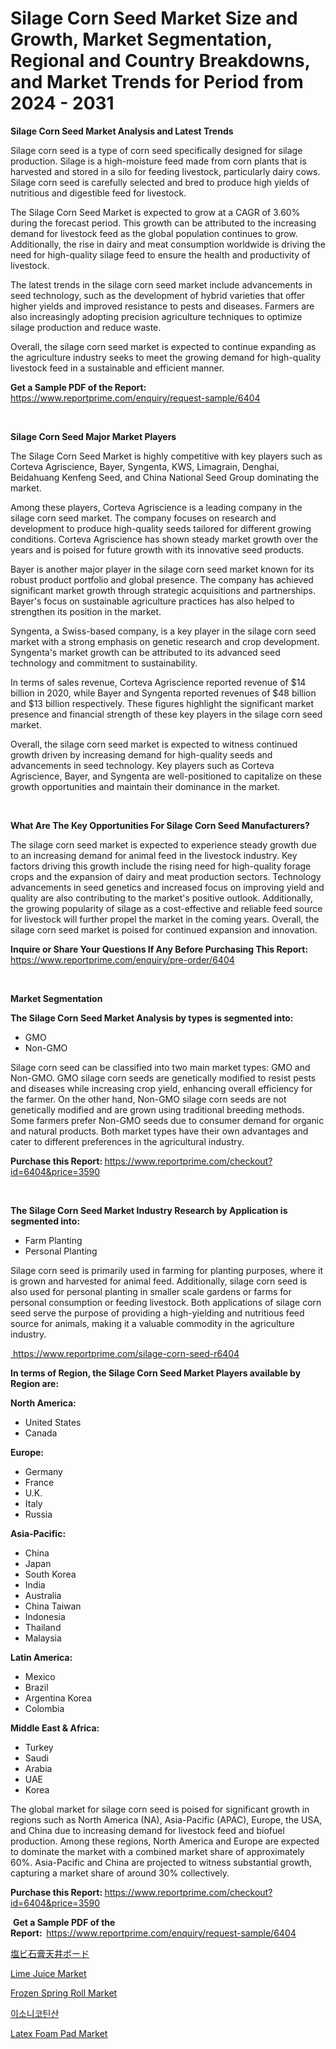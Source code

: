 <p><h1>Silage Corn Seed Market Size and Growth, Market Segmentation, Regional and Country Breakdowns, and Market Trends for Period from 2024 -  2031</h1></p><p><strong>Silage Corn Seed Market Analysis and Latest Trends</strong></p>
<p><p>Silage corn seed is a type of corn seed specifically designed for silage production. Silage is a high-moisture feed made from corn plants that is harvested and stored in a silo for feeding livestock, particularly dairy cows. Silage corn seed is carefully selected and bred to produce high yields of nutritious and digestible feed for livestock.</p><p>The Silage Corn Seed Market is expected to grow at a CAGR of 3.60% during the forecast period. This growth can be attributed to the increasing demand for livestock feed as the global population continues to grow. Additionally, the rise in dairy and meat consumption worldwide is driving the need for high-quality silage feed to ensure the health and productivity of livestock.</p><p>The latest trends in the silage corn seed market include advancements in seed technology, such as the development of hybrid varieties that offer higher yields and improved resistance to pests and diseases. Farmers are also increasingly adopting precision agriculture techniques to optimize silage production and reduce waste.</p><p>Overall, the silage corn seed market is expected to continue expanding as the agriculture industry seeks to meet the growing demand for high-quality livestock feed in a sustainable and efficient manner.</p></p>
<p><strong>Get a Sample PDF of the Report:&nbsp;</strong> <a href="https://www.reportprime.com/enquiry/request-sample/6404">https://www.reportprime.com/enquiry/request-sample/6404</a></p>
<p>&nbsp;</p>
<p><strong>Silage Corn Seed Major Market Players</strong></p>
<p><p>The Silage Corn Seed Market is highly competitive with key players such as Corteva Agriscience, Bayer, Syngenta, KWS, Limagrain, Denghai, Beidahuang Kenfeng Seed, and China National Seed Group dominating the market. </p><p>Among these players, Corteva Agriscience is a leading company in the silage corn seed market. The company focuses on research and development to produce high-quality seeds tailored for different growing conditions. Corteva Agriscience has shown steady market growth over the years and is poised for future growth with its innovative seed products.</p><p>Bayer is another major player in the silage corn seed market known for its robust product portfolio and global presence. The company has achieved significant market growth through strategic acquisitions and partnerships. Bayer's focus on sustainable agriculture practices has also helped to strengthen its position in the market.</p><p>Syngenta, a Swiss-based company, is a key player in the silage corn seed market with a strong emphasis on genetic research and crop development. Syngenta's market growth can be attributed to its advanced seed technology and commitment to sustainability.</p><p>In terms of sales revenue, Corteva Agriscience reported revenue of $14 billion in 2020, while Bayer and Syngenta reported revenues of $48 billion and $13 billion respectively. These figures highlight the significant market presence and financial strength of these key players in the silage corn seed market. </p><p>Overall, the silage corn seed market is expected to witness continued growth driven by increasing demand for high-quality seeds and advancements in seed technology. Key players such as Corteva Agriscience, Bayer, and Syngenta are well-positioned to capitalize on these growth opportunities and maintain their dominance in the market.</p></p>
<p>&nbsp;</p>
<p><strong>What Are The Key Opportunities For Silage Corn Seed Manufacturers?</strong></p>
<p><p>The silage corn seed market is expected to experience steady growth due to an increasing demand for animal feed in the livestock industry. Key factors driving this growth include the rising need for high-quality forage crops and the expansion of dairy and meat production sectors. Technology advancements in seed genetics and increased focus on improving yield and quality are also contributing to the market's positive outlook. Additionally, the growing popularity of silage as a cost-effective and reliable feed source for livestock will further propel the market in the coming years. Overall, the silage corn seed market is poised for continued expansion and innovation.</p></p>
<p><strong>Inquire or Share Your Questions If Any Before Purchasing This Report:</strong> <a href="https://www.reportprime.com/enquiry/pre-order/6404">https://www.reportprime.com/enquiry/pre-order/6404</a></p>
<p>&nbsp;</p>
<p><strong>Market Segmentation</strong></p>
<p><strong>The Silage Corn Seed Market Analysis by types is segmented into:</strong></p>
<p><ul><li>GMO</li><li>Non-GMO</li></ul></p>
<p><p>Silage corn seed can be classified into two main market types: GMO and Non-GMO. GMO silage corn seeds are genetically modified to resist pests and diseases while increasing crop yield, enhancing overall efficiency for the farmer. On the other hand, Non-GMO silage corn seeds are not genetically modified and are grown using traditional breeding methods. Some farmers prefer Non-GMO seeds due to consumer demand for organic and natural products. Both market types have their own advantages and cater to different preferences in the agricultural industry.</p></p>
<p><strong>Purchase this Report:&nbsp;</strong><a href="https://www.reportprime.com/checkout?id=6404&price=3590">https://www.reportprime.com/checkout?id=6404&price=3590</a></p>
<p>&nbsp;</p>
<p><strong>The Silage Corn Seed Market Industry Research by Application is segmented into:</strong></p>
<p><ul><li>Farm Planting</li><li>Personal Planting</li></ul></p>
<p><p>Silage corn seed is primarily used in farming for planting purposes, where it is grown and harvested for animal feed. Additionally, silage corn seed is also used for personal planting in smaller scale gardens or farms for personal consumption or feeding livestock. Both applications of silage corn seed serve the purpose of providing a high-yielding and nutritious feed source for animals, making it a valuable commodity in the agriculture industry.</p></p>
<p><a href="https://www.reportprime.com/silage-corn-seed-r6404">&nbsp;https://www.reportprime.com/silage-corn-seed-r6404</a></p>
<p><strong>In terms of Region, the Silage Corn Seed Market Players available by Region are:</strong></p>
<p>
    <p> <strong> North America: </strong>
        <ul>
            <li>United States</li>
            <li>Canada</li>
        </ul>
        </p> 
    <p> <strong> Europe: </strong>
        <ul>
            <li>Germany</li>
            <li>France</li>
            <li>U.K.</li>
            <li>Italy</li>
            <li>Russia</li>
        </ul>
        </p> 
    <p> <strong> Asia-Pacific: </strong>
        <ul>
            <li>China</li>
            <li>Japan</li>
            <li>South Korea</li>
            <li>India</li>
            <li>Australia</li>
            <li>China Taiwan</li>
            <li>Indonesia</li>
            <li>Thailand</li>
            <li>Malaysia</li>
        </ul>
        </p> 
    <p> <strong> Latin America: </strong>
        <ul>
            <li>Mexico</li>
            <li>Brazil</li>
            <li>Argentina Korea</li>
            <li>Colombia</li>
        </ul>
        </p> 
    <p> <strong> Middle East & Africa: </strong>
        <ul>
            <li>Turkey</li>
            <li>Saudi</li>
            <li>Arabia</li>
            <li>UAE</li>
            <li>Korea</li>
        </ul>
    </p>
    </p>
<p><p>The global market for silage corn seed is poised for significant growth in regions such as North America (NA), Asia-Pacific (APAC), Europe, the USA, and China due to increasing demand for livestock feed and biofuel production. Among these regions, North America and Europe are expected to dominate the market with a combined market share of approximately 60%. Asia-Pacific and China are projected to witness substantial growth, capturing a market share of around 30% collectively.</p></p>
<p><strong>Purchase this Report: </strong><a href="https://www.reportprime.com/checkout?id=6404&price=3590">https://www.reportprime.com/checkout?id=6404&price=3590</a></p>
<p>&nbsp;<strong>Get a Sample PDF of the Report:&nbsp;&nbsp;</strong><a href="https://www.reportprime.com/enquiry/request-sample/6404">https://www.reportprime.com/enquiry/request-sample/6404</a></p>
<p><strong></strong></p>
<p><p><a href="https://github.com/hwbcz413288296/Market-Research-Report-List-2/blob/main/888588075094.md">塩ビ石膏天井ボード</a></p><p><a href="https://github.com/Sherrillcrooksxa8i18ucf2m/Market-Research-Report-List-2/blob/main/lime-juice-market.md">Lime Juice Market</a></p><p><a href="https://github.com/AlysaLedner2023/Market-Research-Report-List-1/blob/main/frozen-spring-roll-market.md">Frozen Spring Roll Market</a></p><p><a href="https://medium.com/@dadanedu33/%EC%9D%B4%EC%86%8C%EB%8B%88%EC%BD%94%ED%8B%B4%EC%82%B0-%EC%8B%9C%EC%9E%A5-%EA%B7%9C%EB%AA%A8-cagr-%ED%8A%B8%EB%A0%8C%EB%93%9C-2024-2030%EB%85%84-de0da19ded14">이소니코틴산</a></p><p><a href="https://issuu.com/reportprime-2/docs/latex-foam-pad-market-size-2030.pptx">Latex Foam Pad Market</a></p></p>